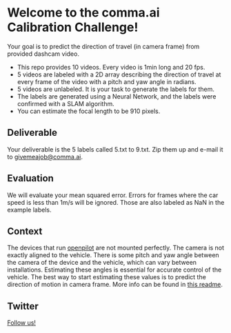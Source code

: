 Welcome to the comma.ai Calibration Challenge!
======

Your goal is to predict the direction of travel (in camera frame) from provided dashcam video.

- This repo provides 10 videos. Every video is 1min long and 20 fps.
- 5 videos are labeled with a 2D array describing the direction of travel at every frame of the video
  with a pitch and yaw angle in radians.
- 5 videos are unlabeled. It is your task to generate the labels for them.
- The labels are generated using a Neural Network, and the labels were confirmed with a SLAM algorithm.
- You can estimate the focal length to be 910 pixels.

Deliverable
-----

Your deliverable is the 5 labels called 5.txt to 9.txt. Zip them up and e-mail it to givemeajob@comma.ai.

Evaluation
-----

We will evaluate your mean squared error. Errors for frames where the car speed is less than 1m/s will be ignored.
Those are also labeled as NaN in the example labels.

Context
------
The devices that run [openpilot](https://github.com/commaai/openpilot/) are not mounted perfectly. The camera
is not exactly aligned to the vehicle. There is some pitch and yaw angle between the camera of the device and
the vehicle, which can vary between installations. Estimating these angles is essential for accurate control
of the vehicle. The best way to start estimating these values is to predict the direction of motion in camera
frame. More info  can be found in [this readme](https://github.com/commaai/openpilot/tree/master/common/transformations).


Twitter
------

<a href="https://twitter.com/comma_ai">Follow us!</a>

